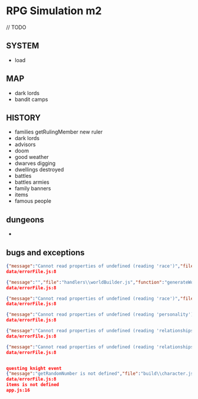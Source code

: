 # RPG Simulation m2

// TODO

## SYSTEM

- load

## MAP
- dark lords
- bandit camps

## HISTORY
- families getRulingMember new ruler
- dark lords
- advisors
- doom
- good weather
- dwarves digging
- dwellings destroyed
- battles
- battles armies
- family banners
- items
- famous people

## dungeons
- 

## bugs and exceptions
```json
{"message":"Cannot read properties of undefined (reading 'race')","file":"models\\character.js","function":"validateCharacterCompabilityForMarige","date":"2021-10-03T16:43:18.653Z"}
data/errorFile.js:8

{"message":"","file":"handlers\\worldBuilder.js","function":"generateWorld","date":"2021-10-03T16:46:02.469Z"}
data/errorFile.js:8

{"message":"Cannot read properties of undefined (reading 'race')","file":"models\\character.js","function":"validateCharacterCompabilityForMarige","date":"2021-10-03T16:50:33.119Z"}
data/errorFile.js:8

{"message":"Cannot read properties of undefined (reading 'personality')","file":"models\\personality.js","function":"compabilityCheck","date":"2021-10-03T16:50:33.119Z"}
data/errorFile.js:8

{"message":"Cannot read properties of undefined (reading 'relationships')","file":"models\\character.js","function":"setRelation","date":"2021-10-03T16:50:33.119Z"}
data/errorFile.js:8

{"message":"Cannot read properties of undefined (reading 'relationships')","file":"models\\family.js","function":"checkMarriages","date":"2021-10-03T16:50:33.120Z"}
data/errorFile.js:8


questing knight event
{"message":"getRandomNumber is not defined","file":"build\\character.js","function":"build","date":"2021-10-05T04:15:04.600Z"}
data/errorFile.js:8
items is not defined
app.js:16

```


